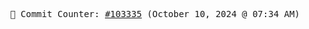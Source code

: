 <p align="center">
    <samp>
        📮 Commit Counter: <a href="https://github.com/Javascript-void0/Javascript-void0/commits/main">#103335</a> (October 10, 2024 @ 07:34 AM)
    </samp>
</p>